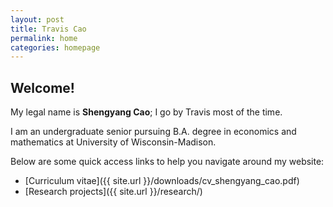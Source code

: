 ```yaml
---
layout: post
title: Travis Cao
permalink: home
categories: homepage
---
```


## Welcome!

My legal name is **Shengyang Cao**; I go by Travis most of the time.

I am an undergraduate senior pursuing B.A. degree in economics and mathematics at University of Wisconsin-Madison.

Below are some quick access links to help you navigate around my website:  

* [Curriculum vitae]({{ site.url }}/downloads/cv_shengyang_cao.pdf)
* [Research projects]({{ site.url }}/research/)
